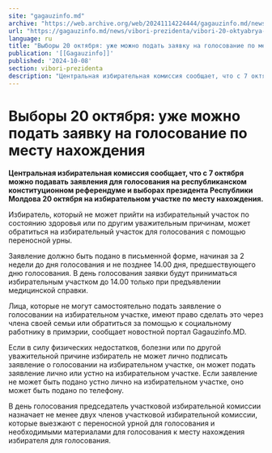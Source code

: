 ```yaml
---
site: "gagauzinfo.md"
archive: "https://web.archive.org/web/20241114224444/gagauzinfo.md/news/vibori-prezidenta/vibori-20-oktyabrya-uzhe-mozhno-podat-zayavku-na-golosovanie-po-mestu-nahozhdeniya"
url: "https://gagauzinfo.md/news/vibori-prezidenta/vibori-20-oktyabrya-uzhe-mozhno-podat-zayavku-na-golosovanie-po-mestu-nahozhdeniya"
language: ru
title: "Выборы 20 октября: уже можно подать заявку на голосование по месту нахождения"
publication: '[[Gagauzinfo]]'
published: '2024-10-08'
section: vibori-prezidenta
description: "Центральная избирательная комиссия сообщает, что с 7 октября можно подавать заявления для голосования на республиканском конституционном референдуме и выборах президента Республики Молдова 20 октября на избирательном участке по месту нахождения."
---
```


# Выборы 20 октября: уже можно подать заявку на голосование по месту нахождения

**Центральная избирательная комиссия сообщает, что с 7 октября можно подавать заявления для голосования на республиканском конституционном референдуме и выборах президента Республики Молдова 20 октября на избирательном участке по месту нахождения.**

Избиратель, который не может прийти на избирательный участок по состоянию здоровья или по другим уважительным причинам, может обратиться на избирательный участок для голосования с помощью переносной урны.

Заявление должно быть подано в письменной форме, начиная за 2 недели до дня голосования и не позднее 14.00 дня, предшествующего дню голосования. В день голосования заявки будут приниматься избирательным участком до 14.00 только при предъявлении медицинской справки.

Лица, которые не могут самостоятельно подать заявление о голосовании на избирательном участке, имеют право сделать это через члена своей семьи или обратиться за помощью к социальному работнику в примэрии, сообщает новостной портал Gagauzinfo.MD.

Если в силу физических недостатков, болезни или по другой уважительной причине избиратель не может лично подписать заявление о голосовании на избирательном участке, он может подать заявление лично или устно на избирательном участке. Если заявление не может быть подано устно лично на избирательном участке, оно может быть подано по телефону.

В день голосования председатель участковой избирательной комиссии назначает не менее двух членов участковой избирательной комиссии, которые выезжают с переносной урной для голосования и необходимыми материалами для голосования к месту нахождения избирателя для голосования.